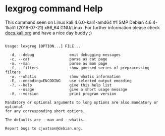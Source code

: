 # lexgrog command Help
 
 This command seen on Linux kali 4.6.0-kali1-amd64 #1 SMP Debian 4.6.4-1kali1 (2016-07-21) x86_64 GNU/Linux. For further information please check [docs.kali.org](docs.kali.org) and have a nice day buddy ;) 

~~~

Usage: lexgrog [OPTION...] FILE...

  -d, --debug                emit debugging messages
  -c, --cat                  parse as cat page
  -m, --man                  parse as man page
  -f, --filters              show guessed series of preprocessing filters
  -w, --whatis               show whatis information
  -E, --encoding=ENCODING    use selected output encoding
  -?, --help                 give this help list
      --usage                give a short usage message
  -V, --version              print program version

Mandatory or optional arguments to long options are also mandatory or optional
for any corresponding short options.

The defaults are --man and --whatis.

Report bugs to cjwatson@debian.org.

~~~
